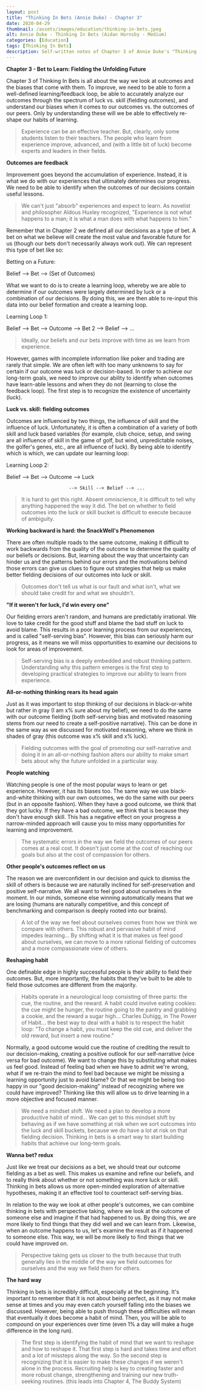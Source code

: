 ```yaml
---
layout: post
title: "Thinking In Bets (Annie Duke) - Chapter 3"
date: 2020-04-29
thumbnail: /assets/images/education/thinking-in-bets.jpeg
alt: Annie Duke - Thinking In Bets (Aidan Hornsby - Medium)
categories: [Education]
tags: [Thinking In Bets]
description: Self-written notes of Chapter 3 of Annie Duke's "Thinking In Bets", as well as some included ideas on how to apply the content to trading performance.
---
```

**Chapter 3 - Bet to Learn: Fielding the Unfolding Future**

Chapter 3 of Thinking In Bets is all about the way we look at outcomes and the biases that come with them. To improve, we need to be able to form a well-defined learning/feedback loop, be able to accurately analyze our outcomes through the spectrum of luck vs. skill (fielding outcomes), and understand our biases when it comes to our outcomes vs. the outcomes of our peers. Only by understanding these will we be able to effectively re-shape our habits of learning.

<blockquote>Experience can be an effective teacher. But, clearly, only some students listen to their teachers. The people who learn from experience improve, advanced, and (with a little bit of luck) become experts and leaders in their fields.</blockquote>

**Outcomes are feedback**

Improvement goes beyond the accumulation of experience. Instead, it is what we do with our experiences that ultimately determines our progress. We need to be able to identify when the outcomes of our decisions contain useful lessons.

<blockquote>We can't just "absorb" experiences and expect to learn. As novelist and philosopher Aldous Huxley recognized, "Experience is not what happens to a man; it is what a man does with what happens to him."</blockquote>

Remember that in Chapter 2 we defined all our decisions as a type of bet. A bet on what we believe will create the most value and favorable future for us (though our bets don't necessarily always work out). We can represent this type of bet like so:

Betting on a Future:

Belief --> Bet --> (Set of Outcomes)

What we want to do is to create a learning loop, whereby we are able to determine if our outcomes were largely determined by luck or a combination of our decisions. By doing this, we are then able to re-input this data into our belief formation and create a learning loop.

Learning Loop 1:

Belief --> Bet --> Outcome --> Bet 2 --> Belief --> ...

<blockquote>Ideally, our beliefs and our bets improve with time as we learn from experience.</blockquote>

However, games with incomplete information like poker and trading are rarely that simple. We are often left with too many unknowns to say for certain if our outcome was luck or decision-based. In order to achieve our long-term goals, we need to improve our ability to identify when outcomes have learn-able lessons and when they do not (learning to close the feedback loop). The first step is to recognize the existence of uncertainty (luck).

**Luck vs. skill: fielding outcomes**

Outcomes are influenced by two things, the influence of skill and the influence of luck. Unfortunately, it is often a combination of a variety of both skill and luck based variables (for example, club choice, setup, and swing are all influence of skill in the game of golf, but wind, unpredictable noises, the golfer's genes, etc., are all influence of luck). By being able to identify which is which, we can update our learning loop:

Learning Loop 2:

Belief --> Bet --> Outcome --> Luck

                           --> Skill --> Belief --> ...

<blockquote>It is hard to get this right. Absent omniscience, it is difficult to tell why anything happened the way it did. The bet on whether to field outcomes into the luck or skill bucket is difficult to execute because of ambiguity.</blockquote>

**Working backward is hard: the SnackWell's Phenomenon**

There are often multiple roads to the same outcome, making it difficult to work backwards from the quality of the outcome to determine the quality of our beliefs or decisions. But, learning about the way that uncertainty can hinder us and the patterns behind our errors and the motivations behind those errors can give us clues to figure out strategies that help us make better fielding decisions of our outcomes into luck or skill.

<blockquote>Outcomes don't tell us what is our fault and what isn't, what we should take credit for and what we shouldn't.</blockquote>

**"If it weren't for luck, I'd win every one"**

Our fielding errors aren't random, and humans are predictably irrational. We love to take credit for the good stuff and blame the bad stuff on luck to avoid blame. This results in a poor learning process from our experiences, and is called "self-serving bias". However, this bias can seriously harm our progress, as it means we will miss opportunities to examine our decisions to look for areas of improvement.

<blockquote>Self-serving bias is a deeply embedded and robust thinking pattern. Understanding why this pattern emerges is the first step to developing practical strategies to improve our ability to learn from experience.</blockquote>

**All-or-nothing thinking rears its head again**

Just as it was important to stop thinking of our decisions in black-or-white but rather in gray (I am x% sure about my belief), we need to do the same with our outcome fielding (both self-serving bias and motivated reasoning stems from our need to create a self-positive narrative). This can be done in the same way as we discussed for motivated reasoning, where we think in shades of gray (this outcome was x% skill and x% luck).

<blockquote>Fielding outcomes with the goal of promoting our self-narrative and doing it in an all-or-nothing fashion alters our ability to make smart bets about why the future unfolded in a particular way.</blockquote>

**People watching**

Watching people is one of the most popular ways to learn or get experience. However, it has its biases too. The same way we use black-and-white thinking with our own outcomes, we do the same with our peers (but in an opposite fashion). When they have a good outcome, we think that they got lucky. If they have a bad outcome, we think that is because they don't have enough skill. This has a negative effect on your progress a narrow-minded approach will cause you to miss many opportunities for learning and improvement.

<blockquote>The systematic errors in the way we field the outcomes of our peers comes at a real cost. It doesn't just come at the cost of reaching our goals but also at the cost of compassion for others.</blockquote>

**Other people's outcomes reflect on us**

The reason we are overconfident in our decision and quick to dismiss the skill of others is because we are naturally inclined for self-preservation and positive self-narrative. We all want to feel good about ourselves in the moment. In our minds, someone else winning automatically means that we are losing (humans are naturally competitive, and this concept of benchmarking and comparison is deeply rooted into our brains).

<blockquote>A lot of the way we feel about ourselves comes from how we think we compare with others. This robust and pervasive habit of mind impedes learning... By shifting what it is that makes us feel good about ourselves, we can move to a more rational fielding of outcomes and a more compassionate view of others.</blockquote>

**Reshaping habit**

One definable edge in highly successful people is their ability to field their outcomes. But, more importantly, the habits that they've built to be able to field those outcomes are different from the majority.

<blockquote>Habits operate in a neurological loop consisting of three parts: the cue, the routine, and the reward. A habit could involve eating cookies: the cue might be hunger, the routine going to the pantry and grabbing a cookie, and the reward a sugar high... Charles Duhigg, in The Power of Habit... the best way to deal with a habit is to respect the habit loop: "To change a habit, you must keep the old cue, and deliver the old reward, but insert a new routine."</blockquote>

Normally, a good outcome would cue the routine of crediting the result to our decision-making, creating a positive outlook for our self-narrative (vice versa for bad outcome). We want to change this by substituting what makes us feel good. Instead of feeling bad when we have to admit we're wrong, what if we re-train the mind to feel bad because we might be missing a learning opportunity just to avoid blame? Or that we might be being too happy in our "good decision-making" instead of recognizing where we could have improved? Thinking like this will allow us to drive learning in a more objective and focused manner.

<blockquote>We need a mindset shift. We need a plan to develop a more productive habit of mind... We can get to this mindset shift by behaving as if we have something at risk when we sort outcomes into the luck and skill buckets, because we do have a lot at risk on that fielding decision. Thinking in bets is a smart way to start building habits that achieve our long-term goals.</blockquote>

**Wanna bet? redux**

Just like we treat our decisions as a bet, we should treat our outcome fielding as a bet as well. This makes us examine and refine our beliefs, and to really think about whether or not something was more luck or skill. Thinking in bets allows us more open-minded exploration of alternative hypotheses, making it an effective tool to counteract self-serving bias.

In relation to the way we look at other people's outcomes, we can combine thinking in bets with perspective taking, where we look at the outcome of someone else and imagine if that had happened to us. By doing this, we are more likely to find things that they did well and we can learn from. Likewise, when an outcome happens to us, let's examine the result as if it happened to someone else. This way, we will be more likely to find things that we could have improved on.

<blockquote>Perspective taking gets us closer to the truth because that truth generally lies in the middle of the way we field outcomes for ourselves and the way we field them for others.</blockquote>

**The hard way**

Thinking in bets is incredibly difficult, especially at the beginning. It's important to remember that it is not about being perfect, as it may not make sense at times and you may even catch yourself falling into the biases we discussed. However, being able to push through these difficulties will mean that eventually it does become a habit of mind. Then, you will be able to compound on your experiences over time (even 1% a day will make a huge difference in the long run).

<blockquote>The first step is identifying the habit of mind that we want to reshape and how to reshape it. That first step is hard and takes time and effort and a lot of missteps along the way. So the second step is recognizing that it is easier to make these changes if we weren't alone in the process. Recruiting help is key to creating faster and more robust change, strengthening and training our new truth-seeking routines. (this leads into Chapter 4, The Buddy System)</blockquote>
